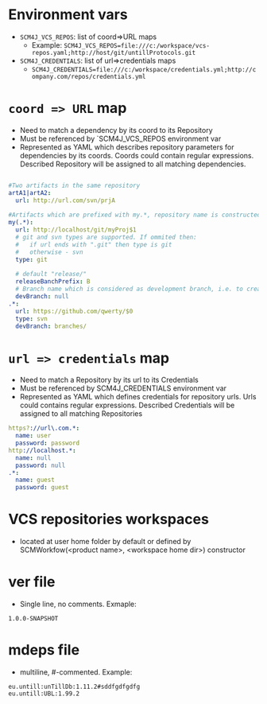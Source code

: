 # Environment vars

- `SCM4J_VCS_REPOS`: list of coord=>URL maps
	- Example: `SCM4J_VCS_REPOS=file:///c:/workspace/vcs-repos.yaml;http://host/git/untillProtocols.git`
- `SCM4J_CREDENTIALS`: list of url=>credentials maps
	- `SCM4J_CREDENTIALS=file:///c:/workspace/credentials.yml;http://company.com/repos/credentials.yml` 
	
# `coord => URL` map
- Need to match a dependency by its coord to its Repository
- Must be referenced by `SCM4J_VCS_REPOS environment var
- Represented as YAML which describes repository parameters for dependencies by its coords. Coords could contain regular expressions. Described Repository will be assigned to all matching dependencies.
```yaml

#Two artifacts in the same repository
artA1|artA2:
  url: http://url.com/svn/prjA
  
#Artifacts which are prefixed with my.*, repository name is constructed with no prefix using regexps
my(.*):
  url: http://localhost/git/myProj$1
  # git and svn types are supported. If ommited then:
  #   if url ends with ".git" then type is git
  #   otherwise - svn
  type: git
  
  # default "release/"
  releaseBanchPrefix: B
  # Branch name which is considered as development branch, i.e. to create release branches from. Null means "master" branch for Git, "trunk/" branch for SVN. Default is null.
  devBranch: null
.*:
  url: https://github.com/qwerty/$0
  type: svn
  devBranch: branches/
```

# `url => credentials` map
- Need to match a Repository by its url to its Credentials
- Must be referenced by SCM4J_CREDENTIALS environment var
- Represented as YAML which defines credentials for repository urls. Urls could contains regular expressions. Described Credentials will be assigned to all matching Repositories 
```yaml
https?://url\.com.*:
  name: user
  password: password
http://localhost.*:
  name: null
  password: null
.*:
  name: guest
  password: guest
```

# VCS repositories workspaces
- located at user home folder by default or defined by SCMWorkfow(\<product name\>, \<workspace home dir\>) constructor

# ver file
- Single line, no comments. Exmaple:
```
1.0.0-SNAPSHOT
```

# mdeps file
- multiline, #-commented. Example:
```
eu.untill:unTillDb:1.11.2#sddfgdfgdfg
eu.untill:UBL:1.99.2
```
